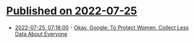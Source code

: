 # [Published on 2022-07-25](index.md)

* [2022-07-25, 07:18:00](https://soylentnews.org/article.pl?sid=22/07/24/1413245&from=rss) - [Okay, Google: To Protect Women, Collect Less Data About Everyone](https://soylentnews.org/article.pl?sid=22/07/24/1413245&from=rss)
